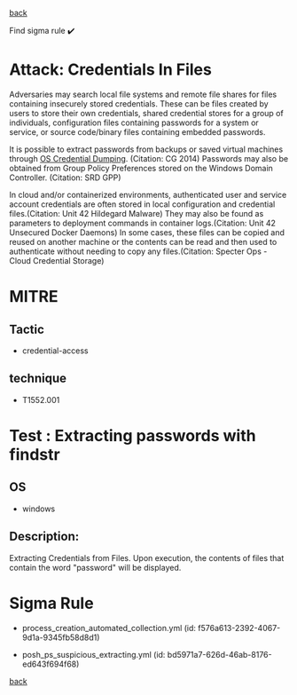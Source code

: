 
[back](../index.md)

Find sigma rule :heavy_check_mark: 

# Attack: Credentials In Files 

Adversaries may search local file systems and remote file shares for files containing insecurely stored credentials. These can be files created by users to store their own credentials, shared credential stores for a group of individuals, configuration files containing passwords for a system or service, or source code/binary files containing embedded passwords.

It is possible to extract passwords from backups or saved virtual machines through [OS Credential Dumping](https://attack.mitre.org/techniques/T1003). (Citation: CG 2014) Passwords may also be obtained from Group Policy Preferences stored on the Windows Domain Controller. (Citation: SRD GPP)

In cloud and/or containerized environments, authenticated user and service account credentials are often stored in local configuration and credential files.(Citation: Unit 42 Hildegard Malware) They may also be found as parameters to deployment commands in container logs.(Citation: Unit 42 Unsecured Docker Daemons) In some cases, these files can be copied and reused on another machine or the contents can be read and then used to authenticate without needing to copy any files.(Citation: Specter Ops - Cloud Credential Storage)

# MITRE
## Tactic
  - credential-access


## technique
  - T1552.001


# Test : Extracting passwords with findstr
## OS
  - windows


## Description:
Extracting Credentials from Files. Upon execution, the contents of files that contain the word "password" will be displayed.


# Sigma Rule
 - process_creation_automated_collection.yml (id: f576a613-2392-4067-9d1a-9345fb58d8d1)

 - posh_ps_suspicious_extracting.yml (id: bd5971a7-626d-46ab-8176-ed643f694f68)



[back](../index.md)

